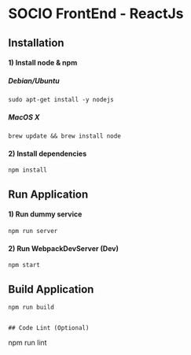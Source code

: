 # SOCIO FrontEnd - ReactJs

## Installation
#### 1) Install node & npm
##### Debian/Ubuntu
```
sudo apt-get install -y nodejs
```
##### MacOS X
```
brew update && brew install node
```
#### 2) Install dependencies
```
npm install
```

## Run Application
#### 1) Run dummy service
```
npm run server
```
#### 2) Run WebpackDevServer (Dev)
```
npm start
```

## Build Application
```
npm run build


## Code Lint (Optional)
```
npm run lint
```
